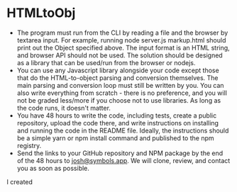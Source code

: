 # HTMLtoObj

- The program must run from the CLI by reading a file and the browser by textarea input.
  For example, running node server.js markup.html should print out the Object
  specified above. The input format is an HTML string, and browser API should not be
  used. The solution should be designed as a library that can be used/run from the
  browser or nodejs.
- You can use any Javascript library alongside your code except those that do the
  HTML-to-object parsing and conversion themselves. The main parsing and conversion
  loop must still be written by you. You can also write everything from scratch - there is no
  preference, and you will not be graded less/more if you choose not to use libraries. As
  long as the code runs, it doesn't matter.
- You have 48 hours to write the code, including tests, create a public repository, upload
  the code there, and write instructions on installing and running the code in the README
  file. Ideally, the instructions should be a simple yarn or npm install command and
  published to the npm registry.
- Send the links to your GitHub repository and NPM package by the end of the 48 hours
  to josh@symbols.app. We will clone, review, and contact you as soon as possible.

I created
